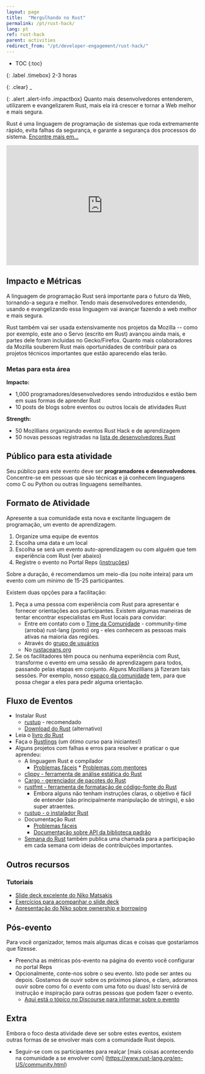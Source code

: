 ```yaml
---
layout: page
title:  "Mergulhando no Rust"
permalink: /pt/rust-hack/
lang: pt
ref: rust-hack
parent: activities
redirect_from: "/pt/developer-engagement/rust-hack/"
---
```


* TOC
{:toc}

{: .label .timebox}
<span class="glyphicon glyphicon-time" aria-hidden="true"></span> 2-3 horas

{: .clear}
_

{: .alert .alert-info .impactbox}
<span class="glyphicon glyphicon-ok-circle" aria-hidden="true"></span>
Quanto mais desenvolvedores entenderem, utilizarem e evangelizarem Rust, mais ela irá crescer e tornar a Web melhor e mais segura.

Rust é uma linguagem de programação de sistemas que roda extremamente rápido, evita falhas da segurança, e garante a segurança dos processos do sistema. [Encontre mais em...](https://www.rust-lang.org)

<p>
  <iframe style="max-width:100%;" width="560" height="315" src="https://www.youtube.com/embed/8EPsnf_ZYU0" frameborder="0" allowfullscreen></iframe>
</p>

## Impacto e Métricas

A linguagem de programação Rust será importante para o futuro da Web, tornando-a segura e melhor. Tendo mais desenvolvedores entendendo, usando e evangelizando essa linguagem vai avançar fazendo a web melhor e mais segura.

Rust também vai ser usada extensivamente nos projetos da Mozilla -- como por exemplo, este ano o Servo (escrito em Rust) avançou ainda mais, e partes dele foram incluidas no Gecko/Firefox. Quanto mais colaboradores da Mozilla souberem Rust mais oportunidades de contribuir para os projetos técnicos importantes que estão aparecendo elas terão.

### Metas para esta área

__Impacto:__

* 1,000 programadores/desenvolvedores sendo introduzidos e estão bem em suas formas de aprender Rust
* 10 posts de blogs sobre eventos ou outros locais de atividades Rust

__Strength:__

* 50 Mozillians organizando eventos Rust Hack e de aprendizagem
* 50 novas pessoas registradas na [lista de desenvolvedores Rust](https://users.rust-lang.org)

## Público para esta atividade

Seu público para este evento deve ser **programadores e desenvolvedores**. Concentre-se em pessoas que são técnicas e já conhecem linguagens como C ou Python ou outras linguagens semelhantes.

## Formato de Atividade

Apresente a sua comunidade esta nova e excitante linguagem de programação, um evento de aprendizagem.

1. Organize uma equipe de eventos
2. Escolha uma data e um local
3. Escolha se será um evento auto-aprendizagem ou com alguém que tem experiência com Rust (ver abaixo)
4. Registre o evento no Portal Reps ([instruções](https://wiki.mozilla.org/ReMo/SOPs/Event_hosting))

Sobre a duração, é recomendamos um meio-dia (ou noite inteira) para um evento com um mínimo de 15-25 participantes.

Existem duas opções para a facilitação:

1. Peça a uma pessoa com experiência com Rust para apresentar e fornecer orientações aos participantes. Existem algumas maneiras de tentar encontrar especialistas em Rust locais para convidar:
    * Entre em contato com o [Time da Comunidade](https://www.rust-lang.org/en-US/team.html#Community-team) - community-time (arroba) rust-lang (ponto) org - eles conhecem as pessoas mais ativas na maioria das regiões.
    * Através do [grupo de usuários](https://www.rust-lang.org/en-US/user-groups.html)
    * No [rustaceans.org](http://www.rustaceans.org/)
2. Se os facilitadores têm pouca ou nenhuma experiência com Rust, transforme o evento em uma sessão de aprendizagem para todos, passando pelas etapas em conjunto. Alguns Mozillians já fizeram tais sessões. Por exemplo, nosso [espaço da comunidade](https://wiki.mozilla.org/Participation/Community_Spaces) tem, para que possa chegar a eles para pedir alguma orientação.

## Fluxo de Eventos

* Instalar Rust
    * [rustup](www.rustup.rs) - recomendado
    * [Download do Rust](https://www.rust-lang.org/downloads.html) (alternativo)
* Leia o [livro do Rust](https://doc.rust-lang.org/stable/book/)
* Faça o [Rustlings](https://github.com/carols10cents/rustlings) (um ótimo curso para iniciantes!)
* Alguns projetos com falhas e erros para resolver e praticar o que aprendeu:
    * A linguagem Rust e compilador
       * [Problemas fáceis](https://github.com/rust-lang/rust/issues?q=is%3Aopen+is%3Aissue+label%3AE-easy)       * [Problemas com mentores](https://github.com/rust-lang/rust/issues?q=is%3Aopen+is%3Aissue+label%3AE-mentor)
    * [clippy - ferramenta de análise estática do Rust](https://github.com/Manishearth/rust-clippy)
    * [Cargo - gerenciador de pacotes do Rust](https://github.com/rust-lang/cargo/issues?q=is%3Aopen+is%3Aissue+label%3AE-easy)
    * [rustfmt - ferramenta de formatação de código-fonte do Rust](https://github.com/rust-lang-nursery/rustfmt/issues)
        * Embora alguns não tenham instruções claras, o objetivo é fácil de entender (são principalmente manipulação de strings), e são super atraentes.
    * [rustup - o instalador Rust](https://github.com/rust-lang-nursery/rustup.rs/issues?q=is%3Aopen+is%3Aissue+label%3A%22help+wanted%22)
    * Documentação Rust
        * [Problemas fáceis](https://github.com/rust-lang/rust/issues?q=is%3Aopen+is%3Aissue+label%3AA-docs+label%3AE-easy)
        * [Documentação sobre API  da biblioteca padrão](https://github.com/rust-lang/rust/issues/29329)
    * [Semana do Rust](https://this-week-in-rust.org/) também publica uma chamada para a participação em cada semana com ideias de contribuições importantes.

## Outros recursos

### Tutoriais

* [Slide deck excelente do Niko Matsakis](https://github.com/nikomatsakis/rust-tutorials-keynote)
* [Exercícios para acompanhar o slide deck](https://github.com/nikomatsakis/rust-tutorializer)
* [Apresentação do Niko sobre ownership e borrowing](https://www.youtube.com/watch?v=TCUBSbJENO4)

## Pós-evento
Para você organizador, temos mais algumas dicas e coisas que gostaríamos que fizesse.

* Preencha as métricas pós-evento na página do evento você configurar no portal Reps
* Opcionalmente, conte-nos sobre o seu evento. Isto pode ser antes ou depois. Gostamos de ouvir sobre os próximos planos, e claro, adoramos ouvir sobre como foi o evento com uma foto ou duas! Isto servirá de instrução e inspiração para outras pessoas que podem fazer o evento.
    * [Aqui está o tópico no Discourse para informar sobre o evento](https://discourse.mozilla-community.org/t/activate-mozilla-dive-into-rust/10073/1)

## Extra
Embora o foco desta atividade deve ser sobre estes eventos, existem outras formas de se envolver mais  com a comunidade Rust depois.

* Seguir-se com os participantes para realçar [mais coisas acontecendo na comunidade a se envolver com] (https://www.rust-lang.org/en-US/community.html)
